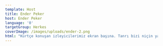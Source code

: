 ```yaml
---
template: Host
title: Ender Peker
host: Ender Peker
language: '0'
targetGroup: Herkes
coverImage: /images/uploads/ender-2.png
html: "Kürtçe konuşan izleyicilerimiz ekran başına. Tanrı bizi niçin yarattı\r ve nasıl yaşamamızı istiyor? İncil’e inanan Hristiyanlar imanlarını\r ne kadar yaşayabiliyor? Hristiyanlık hakkında yanlış bilinen\r gerçekler neler? Mardin Protestan Kilisesi pastörü Ender Peker’in\r İncil kitabı üzerine konuşmalarından oluşan Kürtçe dilinde\r hazırladığı program İncil Ahlakı, Kanal Hayat ekranlarında sizlerle."
---
```


